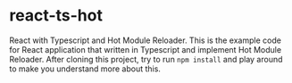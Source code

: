 # react-ts-hot
React with Typescript and Hot Module Reloader.
This is the example code for React application that written in Typescript and implement Hot Module Reloader.
After cloning this project, try to run `npm install` and play around to make you understand more about this.
